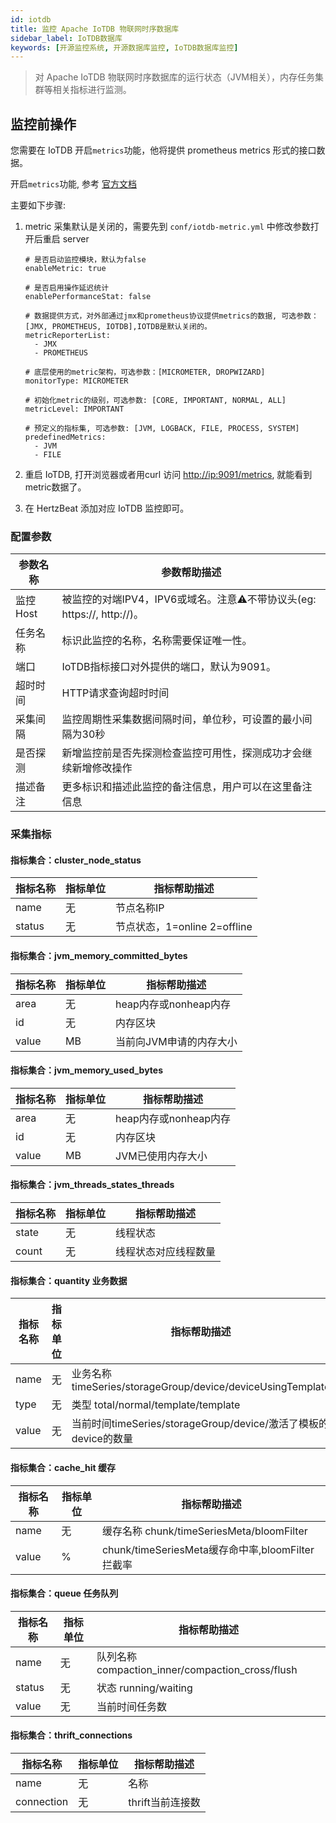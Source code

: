 ```yaml
---
id: iotdb  
title: 监控 Apache IoTDB 物联网时序数据库      
sidebar_label: IoTDB数据库    
keywords: [开源监控系统, 开源数据库监控, IoTDB数据库监控]
---
```


> 对 Apache IoTDB 物联网时序数据库的运行状态（JVM相关），内存任务集群等相关指标进行监测。

## 监控前操作

您需要在 IoTDB 开启`metrics`功能，他将提供 prometheus metrics 形式的接口数据。

开启`metrics`功能, 参考 [官方文档](https://iotdb.apache.org/zh/UserGuide/V0.13.x/Maintenance-Tools/Metric-Tool.html)

主要如下步骤:

1. metric 采集默认是关闭的，需要先到 `conf/iotdb-metric.yml` 中修改参数打开后重启 server

    ```
    # 是否启动监控模块，默认为false
    enableMetric: true
    
    # 是否启用操作延迟统计
    enablePerformanceStat: false
    
    # 数据提供方式，对外部通过jmx和prometheus协议提供metrics的数据, 可选参数：[JMX, PROMETHEUS, IOTDB],IOTDB是默认关闭的。
    metricReporterList:
      - JMX
      - PROMETHEUS
    
    # 底层使用的metric架构，可选参数：[MICROMETER, DROPWIZARD]
    monitorType: MICROMETER
    
    # 初始化metric的级别，可选参数: [CORE, IMPORTANT, NORMAL, ALL]
    metricLevel: IMPORTANT
    
    # 预定义的指标集, 可选参数: [JVM, LOGBACK, FILE, PROCESS, SYSTEM]
    predefinedMetrics:
      - JVM
      - FILE
    ```

2. 重启 IoTDB, 打开浏览器或者用curl 访问 <http://ip:9091/metrics>, 就能看到metric数据了。

3. 在 HertzBeat 添加对应 IoTDB 监控即可。

### 配置参数

|  参数名称  |                        参数帮助描述                        |
|--------|------------------------------------------------------|
| 监控Host | 被监控的对端IPV4，IPV6或域名。注意⚠️不带协议头(eg: https://, http://)。 |
| 任务名称   | 标识此监控的名称，名称需要保证唯一性。                                  |
| 端口     | IoTDB指标接口对外提供的端口，默认为9091。                            |
| 超时时间   | HTTP请求查询超时时间                                         |
| 采集间隔   | 监控周期性采集数据间隔时间，单位秒，可设置的最小间隔为30秒                       |
| 是否探测   | 新增监控前是否先探测检查监控可用性，探测成功才会继续新增修改操作                     |
| 描述备注   | 更多标识和描述此监控的备注信息，用户可以在这里备注信息                          |

### 采集指标

#### 指标集合：cluster_node_status

|  指标名称  | 指标单位 |         指标帮助描述          |
|--------|------|-------------------------|
| name   | 无    | 节点名称IP                  |
| status | 无    | 节点状态，1=online 2=offline |

#### 指标集合：jvm_memory_committed_bytes

| 指标名称  | 指标单位 |      指标帮助描述      |
|-------|------|------------------|
| area  | 无    | heap内存或nonheap内存 |
| id    | 无    | 内存区块             |
| value | MB   | 当前向JVM申请的内存大小    |

#### 指标集合：jvm_memory_used_bytes

| 指标名称  | 指标单位 |      指标帮助描述      |
|-------|------|------------------|
| area  | 无    | heap内存或nonheap内存 |
| id    | 无    | 内存区块             |
| value | MB   | JVM已使用内存大小       |

#### 指标集合：jvm_threads_states_threads

| 指标名称  | 指标单位 |   指标帮助描述   |
|-------|------|------------|
| state | 无    | 线程状态       |
| count | 无    | 线程状态对应线程数量 |

#### 指标集合：quantity 业务数据

| 指标名称 | 指标单位 | 指标帮助描述         |
|--|------|----------------|
| name  | 无    | 业务名称 timeSeries/storageGroup/device/deviceUsingTemplate  |
| type  | 无    | 类型 total/normal/template/template  |
| value | 无    | 当前时间timeSeries/storageGroup/device/激活了模板的device的数量  |

#### 指标集合：cache_hit 缓存

| 指标名称  | 指标单位 |                  指标帮助描述                  |
|-------|------|------------------------------------------|
| name  | 无    | 缓存名称 chunk/timeSeriesMeta/bloomFilter    |
| value | %    | chunk/timeSeriesMeta缓存命中率,bloomFilter拦截率 |

#### 指标集合：queue 任务队列

|  指标名称  | 指标单位 |                    指标帮助描述                    |
|--------|------|----------------------------------------------|
| name   | 无    | 队列名称 compaction_inner/compaction_cross/flush |
| status | 无    | 状态 running/waiting                           |
| value  | 无    | 当前时间任务数                                      |

#### 指标集合：thrift_connections

|    指标名称    | 指标单位 |   指标帮助描述    |
|------------|------|-------------|
| name       | 无    | 名称          |
| connection | 无    | thrift当前连接数 |
